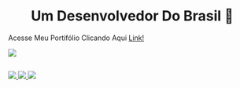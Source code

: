 <h1 align='center'>Um Desenvolvedor Do Brasil 👋 </h1>

Acesse Meu Portifólio Clicando Aqui [Link!](https://tiagosoares.vercel.app/)

<!--Serviço usado github: https://github.com/tandpfun/skill-icons#readme-->
<p align="left">
  <a href="https://skillicons.dev">
    <img src="https://skillicons.dev/icons?i=vscode,html,css,javascript,react,bootstrap,firebase,netlify,vercel,python,java,git,github" />
  </a>
</p>

##

<!--Serviço usado github: https://dev.to/envoy_/150-badges-for-github-pnk-->
<div>
    <a href="https://api.whatsapp.com/send?phone=5583996399382&text=Ol%C3%A1,%20Vim%20Pelo%20Seu%20Sobre!!!">
        <img src="https://img.shields.io/badge/WhatsApp-25D366?style=for-the-badge&logo=whatsapp&logoColor=white"></img>
    </a>
    <a href="https://www.linkedin.com/in/tiago-soares-5503a4268/" target="_blank">
        <img src="https://img.shields.io/badge/-LinkedIn-%230077B5?style=for-the-badge&logo=linkedin&logoColor=white" target="_blank"></img>
    </a>
    <a href="mailto:devtiagosoares@gmail.com">
      <img src="https://img.shields.io/badge/-Gmail-%23333?style=for-the-badge&logo=gmail&logoColor=white" target="_blank"></img>
    </a>
</div>



